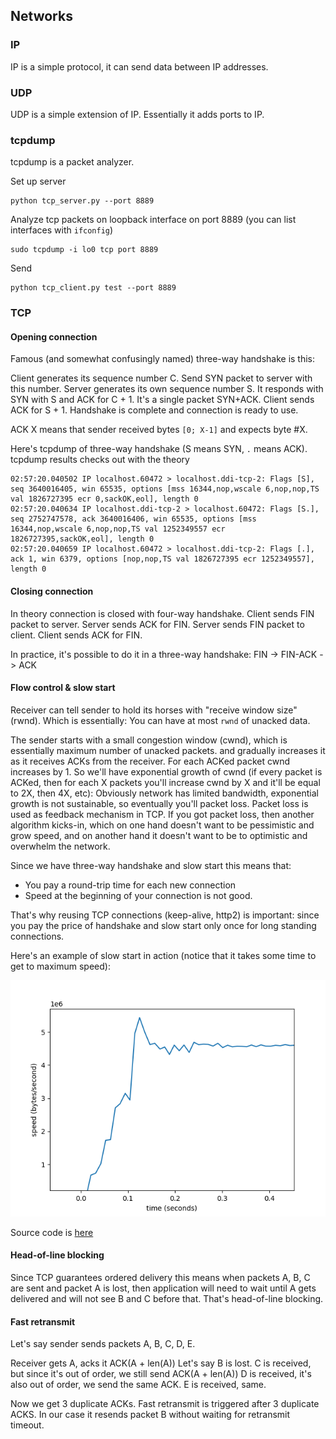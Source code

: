 ## Networks

### IP
IP is a simple protocol, it can send data between IP addresses.

### UDP
UDP is a simple extension of IP. Essentially it adds ports to IP.

### tcpdump

tcpdump is a packet analyzer.


Set up server
```shell
python tcp_server.py --port 8889
```

Analyze tcp packets on loopback interface on port 8889 (you can list interfaces with `ifconfig`) 
```shell
sudo tcpdump -i lo0 tcp port 8889
```

Send
```shell
python tcp_client.py test --port 8889
```

### TCP 

#### Opening connection
Famous (and somewhat confusingly named) three-way handshake is this:

Client generates its sequence number C. Send SYN packet to server with this number.
Server generates its own sequence number S. It responds with SYN with S and ACK for C + 1. 
It's a single packet SYN+ACK.
Client sends ACK for S + 1.
Handshake is complete and connection is ready to use.

ACK X means that sender received bytes `[0; X-1]` and expects byte #X.

Here's tcpdump of three-way handshake (S means SYN, `.` means ACK).
tcpdump results checks out with the theory
```text
02:57:20.040502 IP localhost.60472 > localhost.ddi-tcp-2: Flags [S], seq 3640016405, win 65535, options [mss 16344,nop,wscale 6,nop,nop,TS val 1826727395 ecr 0,sackOK,eol], length 0
02:57:20.040634 IP localhost.ddi-tcp-2 > localhost.60472: Flags [S.], seq 2752747578, ack 3640016406, win 65535, options [mss 16344,nop,wscale 6,nop,nop,TS val 1252349557 ecr 1826727395,sackOK,eol], length 0
02:57:20.040659 IP localhost.60472 > localhost.ddi-tcp-2: Flags [.], ack 1, win 6379, options [nop,nop,TS val 1826727395 ecr 1252349557], length 0
```

#### Closing connection
In theory connection is closed with four-way handshake.
Client sends FIN packet to server.
Server sends ACK for FIN.
Server sends FIN packet to client.
Client sends ACK for FIN.

In practice, it's possible to do it in a three-way handshake: FIN -> FIN-ACK -> ACK


#### Flow control & slow start
Receiver can tell sender to hold its horses with "receive window size" (rwnd).
Which is essentially: You can have at most `rwnd` of unacked data. 

The sender starts with a small congestion window (cwnd), which is essentially maximum number of unacked packets.
and gradually increases it as it receives ACKs from the
receiver. For each ACKed packet cwnd increases by 1. 
So we'll have exponential growth of cwnd (if every packet is ACKed, 
then for each X packets you'll increase cwnd by X and it'll be equal to 2X, then 4X, etc):
Obviously network has limited bandwidth, exponential growth is not sustainable, so eventually you'll
packet loss. Packet loss is used as feedback mechanism in TCP.
If you got packet loss, then another algorithm kicks-in, which on one hand doesn't want to be pessimistic and grow speed,
and on another hand it doesn't want to be to optimistic and overwhelm the network.

Since we have three-way handshake and slow start this means that:
* You pay a round-trip time for each new connection
* Speed at the beginning of your connection is not good.

That's why reusing TCP connections (keep-alive, http2) is important: 
since you pay the price of handshake and slow start only once for long standing connections.

Here's an example of slow start in action (notice that it takes some time to get to maximum speed):

![TCP Slow Start](tcp_slow_start.png)

Source code is [here](tcp_download.py)

#### Head-of-line blocking
Since TCP guarantees ordered delivery this means when packets A, B, C are sent and
packet A is lost, then application will need to wait until A gets delivered and will not see B and C
before that. That's head-of-line blocking. 


#### Fast retransmit
Let's say sender sends packets A, B, C, D, E.

Receiver gets A, acks it ACK(A + len(A))
Let's say B is lost.
C is received, but since it's out of order, we still send ACK(A + len(A))
D is received, it's also out of order, we send the same ACK.
E is received, same.

Now we get 3 duplicate ACKs.
Fast retransmit is triggered after 3 duplicate ACKS. 
In our case it resends packet B without waiting for retransmit timeout.
